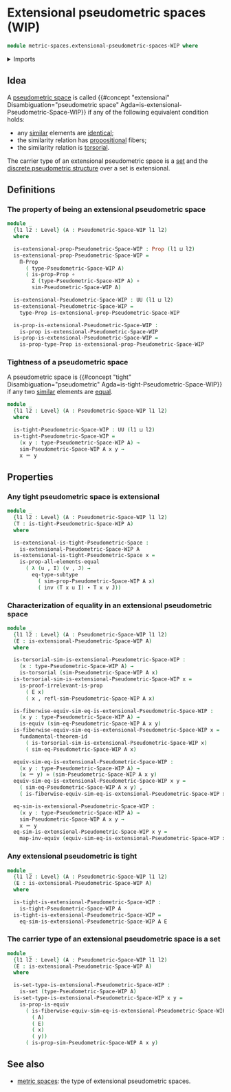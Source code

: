 # Extensional pseudometric spaces (WIP)

```agda
module metric-spaces.extensional-pseudometric-spaces-WIP where
```

<details><summary>Imports</summary>

```agda
open import elementary-number-theory.positive-rational-numbers

open import foundation.dependent-pair-types
open import foundation.equivalences
open import foundation.function-types
open import foundation.fundamental-theorem-of-identity-types
open import foundation.identity-types
open import foundation.propositions
open import foundation.sets
open import foundation.subtypes
open import foundation.torsorial-type-families
open import foundation.transport-along-identifications
open import foundation.universe-levels

open import metric-spaces.pseudometric-spaces-WIP
open import metric-spaces.similarity-of-elements-pseudometric-spaces
```

</details>

## Idea

A [pseudometric space](metric-spaces.pseudometric-spaces-WIP.md) is called
{{#concept "extensional" Disambiguation="pseudometric space" Agda=is-extensional-Pseudometric-Space-WIP}}
if any of the following equivalent condition holds:

- any [similar](metric-spaces.similarity-of-elements-pseudometric-spaces.md)
  elements are [identical](foundation-core.identity-types.md);
- the similarity relation has [propositional](foundation.propositions.md)
  fibers;
- the similarity relation is [torsorial](foundation.torsorial-type-families.md).

The carrier type of an extensional pseudometric space is a
[set](foundation.sets.md) and the
[discrete pseudometric structure](metric-spaces.discrete-premetric-structures.md)
over a set is extensional.

## Definitions

### The property of being an extensional pseudometric space

```agda
module _
  {l1 l2 : Level} (A : Pseudometric-Space-WIP l1 l2)
  where

  is-extensional-prop-Pseudometric-Space-WIP : Prop (l1 ⊔ l2)
  is-extensional-prop-Pseudometric-Space-WIP =
    Π-Prop
      ( type-Pseudometric-Space-WIP A)
      ( is-prop-Prop ∘
        Σ (type-Pseudometric-Space-WIP A) ∘
        sim-Pseudometric-Space-WIP A)

  is-extensional-Pseudometric-Space-WIP : UU (l1 ⊔ l2)
  is-extensional-Pseudometric-Space-WIP =
    type-Prop is-extensional-prop-Pseudometric-Space-WIP

  is-prop-is-extensional-Pseudometric-Space-WIP :
    is-prop is-extensional-Pseudometric-Space-WIP
  is-prop-is-extensional-Pseudometric-Space-WIP =
    is-prop-type-Prop is-extensional-prop-Pseudometric-Space-WIP
```

### Tightness of a pseudometric space

A pseudometric space is
{{#concept "tight" Disambiguation="pseudometric" Agda=is-tight-Pseudometric-Space-WIP}}
if any two
[similar](metric-spaces.similarity-of-elements-pseudometric-spaces.md) elements
are [equal](foundation-core.identity-types.md).

```agda
module _
  {l1 l2 : Level} (A : Pseudometric-Space-WIP l1 l2)
  where

  is-tight-Pseudometric-Space-WIP : UU (l1 ⊔ l2)
  is-tight-Pseudometric-Space-WIP =
    (x y : type-Pseudometric-Space-WIP A) →
    sim-Pseudometric-Space-WIP A x y →
    x ＝ y
```

## Properties

### Any tight pseudometric space is extensional

```agda
module _
  {l1 l2 : Level} (A : Pseudometric-Space-WIP l1 l2)
  (T : is-tight-Pseudometric-Space-WIP A)
  where

  is-extensional-is-tight-Pseudometric-Space :
    is-extensional-Pseudometric-Space-WIP A
  is-extensional-is-tight-Pseudometric-Space x =
    is-prop-all-elements-equal
      ( λ (u , I) (v , J) →
        eq-type-subtype
          ( sim-prop-Pseudometric-Space-WIP A x)
          ( inv (T x u I) ∙ T x v J))
```

### Characterization of equality in an extensional pseudometric space

```agda
module _
  {l1 l2 : Level} (A : Pseudometric-Space-WIP l1 l2)
  (E : is-extensional-Pseudometric-Space-WIP A)
  where

  is-torsorial-sim-is-extensional-Pseudometric-Space-WIP :
    (x : type-Pseudometric-Space-WIP A) →
    is-torsorial (sim-Pseudometric-Space-WIP A x)
  is-torsorial-sim-is-extensional-Pseudometric-Space-WIP x =
    is-proof-irrelevant-is-prop
      ( E x)
      ( x , refl-sim-Pseudometric-Space-WIP A x)

  is-fiberwise-equiv-sim-eq-is-extensional-Pseudometric-Space-WIP :
    (x y : type-Pseudometric-Space-WIP A) →
    is-equiv (sim-eq-Pseudometric-Space-WIP A x y)
  is-fiberwise-equiv-sim-eq-is-extensional-Pseudometric-Space-WIP x =
    fundamental-theorem-id
      ( is-torsorial-sim-is-extensional-Pseudometric-Space-WIP x)
      ( sim-eq-Pseudometric-Space-WIP A x)

  equiv-sim-eq-is-extensional-Pseudometric-Space-WIP :
    (x y : type-Pseudometric-Space-WIP A) →
    (x ＝ y) ≃ (sim-Pseudometric-Space-WIP A x y)
  equiv-sim-eq-is-extensional-Pseudometric-Space-WIP x y =
    ( sim-eq-Pseudometric-Space-WIP A x y) ,
    ( is-fiberwise-equiv-sim-eq-is-extensional-Pseudometric-Space-WIP x y)

  eq-sim-is-extensional-Pseudometric-Space-WIP :
    (x y : type-Pseudometric-Space-WIP A) →
    sim-Pseudometric-Space-WIP A x y →
    x ＝ y
  eq-sim-is-extensional-Pseudometric-Space-WIP x y =
    map-inv-equiv (equiv-sim-eq-is-extensional-Pseudometric-Space-WIP x y)
```

### Any extensional pseudometric is tight

```agda
module _
  {l1 l2 : Level} (A : Pseudometric-Space-WIP l1 l2)
  (E : is-extensional-Pseudometric-Space-WIP A)
  where

  is-tight-is-extensional-Pseudometric-Space-WIP :
    is-tight-Pseudometric-Space-WIP A
  is-tight-is-extensional-Pseudometric-Space-WIP =
    eq-sim-is-extensional-Pseudometric-Space-WIP A E
```

### The carrier type of an extensional pseudometric space is a set

```agda
module _
  {l1 l2 : Level} (A : Pseudometric-Space-WIP l1 l2)
  (E : is-extensional-Pseudometric-Space-WIP A)
  where

  is-set-type-is-extensional-Pseudometric-Space-WIP :
    is-set (type-Pseudometric-Space-WIP A)
  is-set-type-is-extensional-Pseudometric-Space-WIP x y =
    is-prop-is-equiv
      ( is-fiberwise-equiv-sim-eq-is-extensional-Pseudometric-Space-WIP
        ( A)
        ( E)
        ( x)
        ( y))
      ( is-prop-sim-Pseudometric-Space-WIP A x y)
```

## See also

- [metric spaces](metric-spaces.metric-spaces-WIP.md): the type of extensional
  pseudometric spaces.
